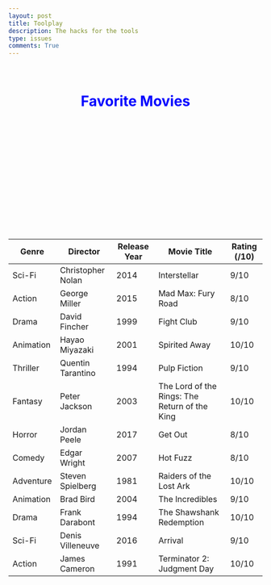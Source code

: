 ```yaml
---
layout: post
title: Toolplay
description: The hacks for the tools
type: issues
comments: True
---
```

<!-- Head contains information to Support the Document -->
<head>
    <!-- load jQuery and DataTables output style and scripts -->
    <link rel="stylesheet" type="text/css" href="https://cdn.datatables.net/1.13.4/css/jquery.dataTables.min.css">
    <script type="text/javascript" language="javascript" src="https://code.jquery.com/jquery-3.6.0.min.js"></script>
    <script>var define = null;</script>
    <script type="text/javascript" language="javascript" src="https://cdn.datatables.net/1.13.4/js/jquery.dataTables.min.js"></script>
</head>

<h1 style="text-align:center; color:blue; #0000FF;"> Favorite Movies </h1>
<!-- Body contains the contents of the Document -->
<body>
    <table id="demo" class="table">
        <thead>
            <tr>
                <th>Genre</th>
                <th>Director</th>
                <th>Release Year</th>
                <th>Movie Title</th>
                <th>Rating (/10)</th>
            </tr>
        </thead>
        <tbody>
            <tr>
                <td>Sci-Fi</td>
                <td>Christopher Nolan</td>
                <td>2014</td>
                <td>Interstellar</td>
                <td>9/10</td>
            </tr>
            <tr>
                <td>Action</td>
                <td>George Miller</td>
                <td>2015</td>
                <td>Mad Max: Fury Road</td>
                <td>8/10</td>
            </tr>
            <tr>
                <td>Drama</td>
                <td>David Fincher</td>
                <td>1999</td>
                <td>Fight Club</td>
                <td>9/10</td>
            </tr>
            <tr>
                <td>Animation</td>
                <td>Hayao Miyazaki</td>
                <td>2001</td>
                <td>Spirited Away</td>
                <td>10/10</td>
            </tr>
            <tr>
                <td>Thriller</td>
                <td>Quentin Tarantino</td>
                <td>1994</td>
                <td>Pulp Fiction</td>
                <td>9/10</td>
            </tr>
            <tr>
                <td>Fantasy</td>
                <td>Peter Jackson</td>
                <td>2003</td>
                <td>The Lord of the Rings: The Return of the King</td>
                <td>10/10</td>
            </tr>
            <tr>
                <td>Horror</td>
                <td>Jordan Peele</td>
                <td>2017</td>
                <td>Get Out</td>
                <td>8/10</td>
            </tr>
            <tr>
                <td>Comedy</td>
                <td>Edgar Wright</td>
                <td>2007</td>
                <td>Hot Fuzz</td>
                <td>8/10</td>
            </tr>
            <tr>
                <td>Adventure</td>
                <td>Steven Spielberg</td>
                <td>1981</td>
                <td>Raiders of the Lost Ark</td>
                <td>10/10</td>
            </tr>
            <tr>
                <td>Animation</td>
                <td>Brad Bird</td>
                <td>2004</td>
                <td>The Incredibles</td>
                <td>9/10</td>
            </tr>
            <tr>
                <td>Drama</td>
                <td>Frank Darabont</td>
                <td>1994</td>
                <td>The Shawshank Redemption</td>
                <td>10/10</td>
            </tr>
            <tr>
                <td>Sci-Fi</td>
                <td>Denis Villeneuve</td>
                <td>2016</td>
                <td>Arrival</td>
                <td>9/10</td>
            </tr>
            <tr>
                <td>Action</td>
                <td>James Cameron</td>
                <td>1991</td>
                <td>Terminator 2: Judgment Day</td>
                <td>10/10</td>
            </tr>
        </tbody>
    </table>
</body>

<!-- Script is used to embed executable code -->

<script>
    $("#demo").DataTable();
</script>
